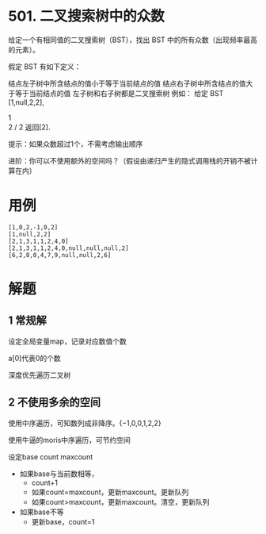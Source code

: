 # 501. 二叉搜索树中的众数
给定一个有相同值的二叉搜索树（BST），找出 BST 中的所有众数（出现频率最高的元素）。

假定 BST 有如下定义：

结点左子树中所含结点的值小于等于当前结点的值
结点右子树中所含结点的值大于等于当前结点的值
左子树和右子树都是二叉搜索树
例如：
给定 BST [1,null,2,2],

   1
    \
     2
    /
   2
返回[2].

提示：如果众数超过1个，不需考虑输出顺序

进阶：你可以不使用额外的空间吗？（假设由递归产生的隐式调用栈的开销不被计算在内）


# 用例
```
[1,0,2,-1,0,2]
[1,null,2,2]
[2,1,3,1,1,2,4,0]
[2,1,3,1,1,2,4,0,null,null,null,2]
[6,2,8,0,4,7,9,null,null,2,6]
```

# 解题

## 1 常规解

设定全局变量map，记录对应数值个数

a[0]代表0的个数

深度优先遍历二叉树


## 2 不使用多余的空间

使用中序遍历，可知数列成非降序。{−1,0,0,1,2,2}

使用牛逼的moris中序遍历，可节约空间

设定base count maxcount

- 如果base与当前数相等，
  - count+1
  - 如果count=maxcount，更新maxcount。更新队列
  - 如果count>maxcount，更新maxcount。清空，更新队列
- 如果base不等
  - 更新base，count=1










